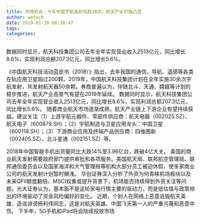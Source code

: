 ```yaml
---
title: 市场机会｜今年中国宇航发射将超30次，航天产业价值凸显
author: wetech
date: 2019-01-30 08:38:47
tags: 
categories: 
---
```

数据同时显示，航天科技集团公司去年全年实现营业收入2513亿元，同比增长8.6%，实现利润总额207.3亿元，同比增长5.6%。
<!-- more -->
《中国航天科技活动蓝皮书（2018）》指出，去年我国的通信、导航、遥感等各类在轨应用卫星超过200颗。2019年，中国航天科技集团计划在全年实施30余次宇航发射，共发射航天器50余颗。券商普遍认为，伴随北斗、天通、嫦娥等计划的稳步推进，航天产业高景气有望在2019年延续。
数据同时显示，航天科技集团公司去年全年实现营业收入2513亿元，同比增长8.6%，实现利润总额207.3亿元，同比增长5.6%。
随着商业航天市场逐渐成熟，航天产业链上下游企业有望持续获益。建议关注（1）上游宇航元器件、零部件供应商：航天电器（002025.SZ）、航天电子（600879.SH）；（2）宇航制造与卫星应用龙头：中国卫星（600118.SH）；（3）下游商业应用及终端产品供应商：四维图新（002405.SZ）、北斗星通（002151.SZ）等。
 
 
2018年中国智能手机出货量同比大跌14%至3.96亿台，跌破4亿大关。
美国的商业航天发射需要政府部门提供审批和各项服务。美国航天局、联邦航空管理局、联邦通信委员会以及国家海洋和大气管理局等机构大部分员工被迫休假，使多家商业公司的航天发射计划暂时搁浅。
华创证券深入分析了外资为何青睐机场板块以及未来QFII额度翻倍、MSCI权重或提升背景下，机场能否持续得到外资关注等问题。光大证券认为，基本面不是这轮家电行情主要的驱动力，而是低估值与政策频出的环境驱动了资金风险偏好的变化。
近期，个别人在网络上恶意诋毁航天英雄，造谣诽谤杨利伟同志，这是对航天英雄、中国飞天第一人的严重污蔑和恶意中伤。
下半年，5G手机和iPad将会陆续投放市场
